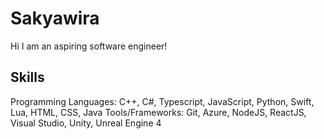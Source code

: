 # Sakyawira
 
Hi I am an aspiring software engineer!

## Skills
Programming Languages: C++, C#, Typescript, JavaScript, Python, Swift, Lua, HTML, CSS, Java
Tools/Frameworks: Git, Azure, NodeJS, ReactJS, Visual Studio, Unity, Unreal Engine 4
